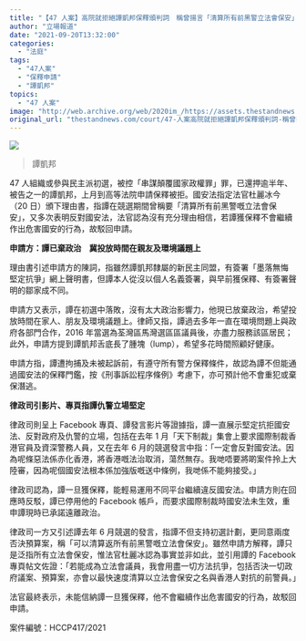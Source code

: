 ```yaml
---
title: "【47 人案】高院就拒絕譚凱邦保釋頒判詞　稱曾揚言「清算所有前黑警立法會保安」"
author: "立場報道"
date: "2021-09-20T13:32:00"
categories:
  - "法庭"
tags:
  - "47人案"
  - "保釋申請"
  - "譚凱邦"
topics:
  - "47 人案"
image: "http://web.archive.org/web/2020im_/https://assets.thestandnews.com/media/photos/tam_ChS2M.png"
original_url: "thestandnews.com/court/47-人案高院就拒絕譚凱邦保釋頒判詞-稱曾揚言清算所有前黑警立法會保安"
---
```

![](http://web.archive.org/web/2020im_/https://assets.thestandnews.com/media/photos/tam_ChS2M.png)
> 譚凱邦

47 人組織或參與民主派初選，被控「串謀顛覆國家政權罪」罪，已還押逾半年、被告之一的譚凱邦，上月到高等法院申請保釋被拒。國安法指定法官杜麗冰今（20 日）頒下理由書，指譚在競選期間曾稱要「清算所有前黑警嘅立法會保安」，又多次表明反對國安法，法官認為沒有充分理由相信，若譚獲保釋不會繼續作出危害國安的行為，故駁回申請。

**申請方：譚已棄政治　冀投放時間在親友及環境議題上**

理由書引述申請方的陳詞，指雖然譚凱邦隸屬的新民主同盟，有簽署「墨落無悔 堅定抗爭」網上聲明書，但譚本人從沒以個人名義簽署，與早前獲保釋、有簽署聲明的鄒家成不同。

申請方又表示，譚在初選中落敗，沒有太大政治影響力，他現已放棄政治，希望投放時間在家人、朋友及環境議題上。律師又指，譚過去多年一直在環境問題上與政府各部門合作，2016 年當選為荃灣區馬灣選區區議員後，亦盡力服務該區居民；此外，申請方提到譚凱邦舌底長了腫塊（lump），希望多花時間照顧好健康。

申請方指，譚遭拘捕及未被起訴前，有遵守所有警方保釋條件，故認為譚不但能通過國安法的保釋門鑑，按《刑事訴訟程序條例》考慮下，亦可預計他不會重犯或棄保潛逃。

**律政司引影片、專頁指譚仇警立場堅定**

律政司則呈上 Facebook 專頁、譚發言影片等證據指，譚一直展示堅定抗拒國安法、反對政府及仇警的立場，包括在去年 1 月「天下制裁」集會上要求國際制裁香港官員及資深警務人員，又在去年 6 月的競選發言中指：「一定會反對國安法。因為呢條惡法係赤化香港，將香港嘅法治取消，蕩然無存。我哋唔要將啲案件拎上大陸審，因為呢個國安法根本係加強版嘅送中條例，我哋係不能夠接受。」

律政司認為，譚一旦獲保釋，能輕易運用不同平台繼續違反國安法。申請方則在回應時反駁，譚已停用他的 Facebook 帳戶，而要求國際制裁時國安法未生效，重申譚現時已承諾遠離政治。

律政司一方又引述譚去年 6 月競選的發言，指譚不但支持初選計劃，更同意兩度否決預算案，稱「可以清算返所有前黑警嘅立法會保安」。雖然申請方解釋，譚只是泛指所有立法會保安，惟法官杜麗冰認為事實並非如此，並引用譚的 Facebook 專頁帖文佐證：「若能成為立法會議員，我會用盡一切方法抗爭，包括否決一切政府議案、預算案，亦會以最快速度清算以立法會保安之名與香港人對抗的前警員。」

法官最終表示，未能信納譚一旦獲保釋，他不會繼續作出危害國安的行為，故駁回申請。

案件編號：HCCP417/2021